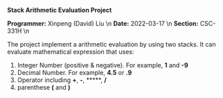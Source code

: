 **Stack Arithmetic Evaluation Project**

**Programmer:** Xinpeng (David) Liu \n
**Date:** 2022-03-17 \n
**Section:** CSC-331H \n

The project implement a arithmetic evaluation by using two stacks. It can evaluate mathematical expression that uses:
1. Integer Number (positive & negative). For example, **1** and **-9**
2. Decimal Number. For example, **4.5** or **.9**
3. Operator including **+**, **-**, *****, **/**
4. parenthese **(** and **)**










